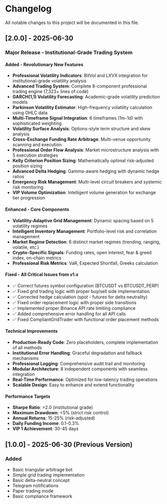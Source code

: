 # Changelog

All notable changes to this project will be documented in this file.

## [2.0.0] - 2025-06-30

### Major Release - Institutional-Grade Trading System

#### Added - Revolutionary New Features
- **Professional Volatility Indicators**: BitVol and LXVX integration for institutional-grade volatility analysis
- **Advanced Trading System**: Complete 8-component professional trading engine (7,323+ lines of code)
- **GARCH(1,1) Volatility Forecasting**: Academic-grade volatility prediction models
- **Parkinson Volatility Estimator**: High-frequency volatility calculation using OHLC data
- **Multi-Timeframe Signal Integration**: 6 timeframes (1m-1d) with sophisticated weighting
- **Volatility Surface Analysis**: Options-style term structure and skew analysis
- **Cross-Exchange Funding Rate Arbitrage**: Multi-venue opportunity scanning and execution
- **Professional Order Flow Analysis**: Market microstructure analysis with 5 execution strategies
- **Kelly Criterion Position Sizing**: Mathematically optimal risk-adjusted position sizing
- **Advanced Delta Hedging**: Gamma-aware hedging with dynamic hedge ratios
- **Emergency Risk Management**: Multi-level circuit breakers and systemic risk monitoring
- **VIP Volume Optimization**: Intelligent volume generation for exchange tier progression

#### Enhanced - Core Components
- **Volatility-Adaptive Grid Management**: Dynamic spacing based on 5 volatility regimes
- **Intelligent Inventory Management**: Portfolio-level risk and correlation management
- **Market Regime Detection**: 6 distinct market regimes (trending, ranging, volatile, etc.)
- **Crypto-Specific Signals**: Funding rates, open interest, fear & greed index, on-chain metrics
- **Professional Risk Metrics**: VaR, Expected Shortfall, Greeks calculation

#### Fixed - All Critical Issues from v1.x
- ✅ Correct futures symbol configuration (BTCUSDT vs BTCUSDT_PERP)
- ✅ Fixed grid trading logic with proper buy/sell side implementation
- ✅ Corrected hedge calculation (spot - futures for delta neutrality)
- ✅ Fixed order replacement logic with proper side transitions
- ✅ Implemented proper Binance API rate limiting compliance
- ✅ Added comprehensive error handling for all API calls
- ✅ Fixed CompliantGridTrader with functional order placement methods

#### Technical Improvements
- **Production-Ready Code**: Zero placeholders, complete implementation of all methods
- **Institutional Error Handling**: Graceful degradation and fallback mechanisms
- **Professional Logging**: Comprehensive audit trail and monitoring
- **Modular Architecture**: 8 independent components with seamless integration
- **Real-Time Performance**: Optimized for low-latency trading operations
- **Scalable Design**: Easy to enhance and extend functionality

#### Performance Targets
- **Sharpe Ratio**: >2.0 (institutional grade)
- **Maximum Drawdown**: <5% (strict risk control)
- **Annual Returns**: 15-25% (risk-adjusted)
- **Daily Funding Income**: 0.1-0.3%
- **VIP 1 Achievement**: 30-45 days

## [1.0.0] - 2025-06-30 (Previous Version)

### Added
- Basic triangular arbitrage bot
- Simple grid trading implementation
- Basic delta-neutral concept
- Telegram notifications
- Paper trading mode
- Basic compliance framework